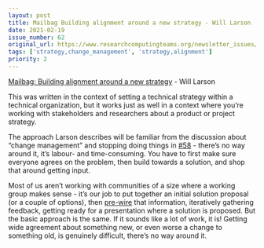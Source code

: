 ```yaml
---
layout: post
title: Mailbag Building alignment around a new strategy - Will Larson
date: 2021-02-19
issue_number: 62
original_url: https://www.researchcomputingteams.org/newsletter_issues/0062
tags: ['strategy,change_management', 'strategy,alignment']
priority: 2
---
```


<!-- markdownlint-disable MD033 -->
<!-- markdownlint-disable MD041 -->
<!-- markdownlint-disable MD049 -->

[Mailbag: Building alignment around a new strategy](https://lethain.com/socializing-strategy/) - Will Larson

This was written in the context of setting a technical strategy within a technical organization, but it works just as well in a context where you’re working with stakeholders and researchers about a product or project strategy.

The approach Larson describes will be familiar from the discussion about “change management” and stopping doing things in [#58](https://newsletter.researchcomputingteams.org/archive/410ef54d-ef8a-41e0-bf77-b9c06eb612b0) - there’s no way around it, it’s labour- and time-consuming.   You have to first make sure everyone agrees on the problem, then build towards a solution, and shop that around getting input.

Most of us aren’t working with communities of a size where a working group makes sense - it’s our job to put together an initial solution proposal (or a couple of options), then [pre-wire](https://www.manager-tools.com/2007/11/how-to-prewire-a-meeting) that information, iteratively gathering feedback, getting ready for a presentation where a solution is proposed.    But the basic approach is the same.  If it sounds like a  lot of work, it is!  Getting wide agreement about something new, or even worse a change to something old, is genuinely difficult, there’s no way around it.
